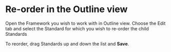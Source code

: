 # Re-order in the Outline view

Open the Framework you wish to work with in Outline view. Choose the Edit tab and select the Standard for which you wish to re-order the child Standards

To reorder, drag Standards up and down the list and **Save**.
